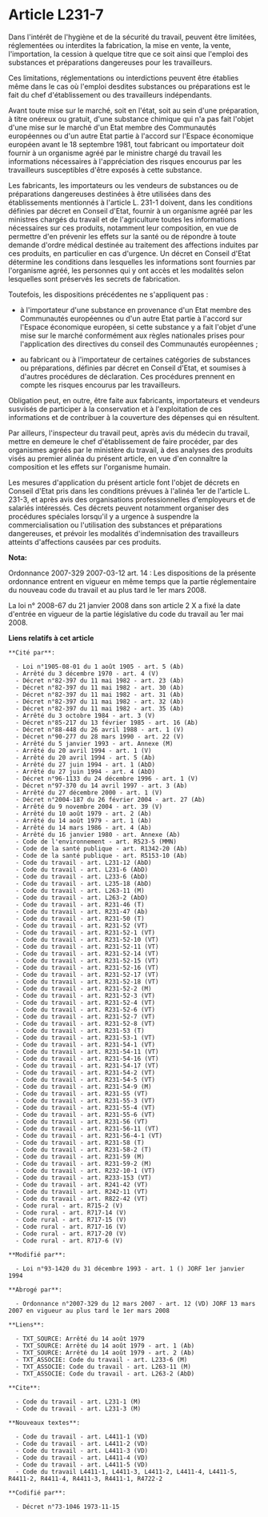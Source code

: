 # Article L231-7

Dans l'intérêt de l'hygiène et de la sécurité du travail, peuvent être limitées, réglementées ou interdites la fabrication,
la mise en vente, la vente, l'importation, la cession à quelque titre que ce soit ainsi que l'emploi des substances et
préparations dangereuses pour les travailleurs.

Ces limitations, réglementations ou interdictions peuvent être établies même dans le cas où l'emploi desdites substances ou
préparations est le fait du chef d'établissement ou des travailleurs indépendants.

Avant toute mise sur le marché, soit en l'état, soit au sein d'une préparation, à titre onéreux ou gratuit, d'une substance
chimique qui n'a pas fait l'objet d'une mise sur le marché d'un Etat membre des Communautés européennes  ou d'un autre Etat
partie à l'accord sur l'Espace économique européen avant le 18 septembre 1981, tout fabricant ou importateur doit fournir à
un organisme agréé par le ministre chargé du travail les informations nécessaires à l'appréciation des risques encourus par
les travailleurs susceptibles d'être exposés à cette substance.

Les fabricants, les importateurs ou les vendeurs de substances ou de préparations dangereuses destinées à être utilisées dans
des établissements mentionnés à l'article L. 231-1 doivent, dans les conditions définies par décret en Conseil d'Etat,
fournir à un organisme agréé par les ministres chargés du travail et de l'agriculture toutes les informations nécessaires sur
ces produits, notamment leur composition, en vue de permettre d'en prévenir les effets sur la santé ou de répondre à toute
demande d'ordre médical destinée au traitement des affections induites par ces produits, en particulier en cas d'urgence. Un
décret en Conseil d'Etat détermine les conditions dans lesquelles les informations sont fournies par l'organisme agréé, les
personnes qui y ont accès et les modalités selon lesquelles sont préservés les secrets de fabrication.

Toutefois, les dispositions précédentes ne s'appliquent pas :

- à l'importateur d'une substance en provenance d'un Etat membre des Communautés européennes ou d'un autre Etat partie à
l'accord sur l'Espace économique européen, si cette substance y a fait l'objet d'une mise sur le marché conformément aux
règles nationales prises pour l'application des directives du conseil des Communautés européennes ;

- au fabricant ou à l'importateur de certaines catégories de substances ou préparations, définies par décret en Conseil
d'Etat, et soumises à d'autres procédures de déclaration. Ces procédures prennent en compte les risques encourus par les
travailleurs.

Obligation peut, en outre, être faite aux fabricants, importateurs et vendeurs susvisés de participer à la conservation et à
l'exploitation de ces informations et de contribuer à la couverture des dépenses qui en résultent.

Par ailleurs, l'inspecteur du travail peut, après avis du médecin du travail, mettre en demeure le chef d'établissement de
faire procéder, par des organismes agréés par le ministère du travail, à des analyses des produits visés au premier alinéa du
présent article, en vue d'en connaître la composition et les effets sur l'organisme humain.

Les mesures d'application du présent article font l'objet de décrets en Conseil d'Etat pris dans les conditions prévues à
l'alinéa 1er de l'article L. 231-3, et après avis des organisations professionnelles d'employeurs et de salariés intéressés.
Ces décrets peuvent notamment organiser des procédures spéciales lorsqu'il y a urgence à suspendre la commercialisation ou
l'utilisation des substances et préparations dangereuses, et prévoir les modalités d'indemnisation des travailleurs atteints
d'affections causées par ces produits.

**Nota:**

Ordonnance 2007-329 2007-03-12 art. 14 : Les dispositions de la présente ordonnance entrent en vigueur en même temps que la
partie réglementaire du nouveau code du travail et au plus tard le 1er mars 2008.

La loi n° 2008-67 du 21 janvier 2008 dans son article 2 X a fixé la date d'entrée en vigueur de la partie législative du code
du travail au 1er mai 2008.

**Liens relatifs à cet article**

	**Cité par**:

	  - Loi n°1905-08-01 du 1 août 1905 - art. 5 (Ab)
	  - Arrêté du 3 décembre 1970 - art. 4 (V)
	  - Décret n°82-397 du 11 mai 1982 - art. 23 (Ab)
	  - Décret n°82-397 du 11 mai 1982 - art. 30 (Ab)
	  - Décret n°82-397 du 11 mai 1982 - art. 31 (Ab)
	  - Décret n°82-397 du 11 mai 1982 - art. 32 (Ab)
	  - Décret n°82-397 du 11 mai 1982 - art. 35 (Ab)
	  - Arrêté du 3 octobre 1984 - art. 3 (V)
	  - Décret n°85-217 du 13 février 1985 - art. 16 (Ab)
	  - Décret n°88-448 du 26 avril 1988 - art. 1 (V)
	  - Décret n°90-277 du 28 mars 1990 - art. 22 (V)
	  - Arrêté du 5 janvier 1993 - art. Annexe (M)
	  - Arrêté du 20 avril 1994 - art. 1 (V)
	  - Arrêté du 20 avril 1994 - art. 5 (Ab)
	  - Arrêté du 27 juin 1994 - art. 1 (AbD)
	  - Arrêté du 27 juin 1994 - art. 4 (AbD)
	  - Décret n°96-1133 du 24 décembre 1996 - art. 1 (V)
	  - Décret n°97-370 du 14 avril 1997 - art. 3 (Ab)
	  - Arrêté du 27 décembre 2000 - art. 1 (V)
	  - Décret n°2004-187 du 26 février 2004 - art. 27 (Ab)
	  - Arrêté du 9 novembre 2004 - art. 39 (V)
	  - Arrêté du 10 août 1979 - art. 2 (Ab)
	  - Arrêté du 14 août 1979 - art. 1 (Ab)
	  - Arrêté du 14 mars 1986 - art. 4 (Ab)
	  - Arrêté du 16 janvier 1980 - art. Annexe (Ab)
	  - Code de l'environnement - art. R523-5 (MMN)
	  - Code de la santé publique - art. R1342-20 (Ab)
	  - Code de la santé publique - art. R5153-10 (Ab)
	  - Code du travail - art. L231-12 (AbD)
	  - Code du travail - art. L231-6 (AbD)
	  - Code du travail - art. L233-6 (AbD)
	  - Code du travail - art. L235-18 (AbD)
	  - Code du travail - art. L263-11 (M)
	  - Code du travail - art. L263-2 (AbD)
	  - Code du travail - art. R231-46 (T)
	  - Code du travail - art. R231-47 (Ab)
	  - Code du travail - art. R231-50 (T)
	  - Code du travail - art. R231-52 (VT)
	  - Code du travail - art. R231-52-1 (VT)
	  - Code du travail - art. R231-52-10 (VT)
	  - Code du travail - art. R231-52-11 (VT)
	  - Code du travail - art. R231-52-14 (VT)
	  - Code du travail - art. R231-52-15 (VT)
	  - Code du travail - art. R231-52-16 (VT)
	  - Code du travail - art. R231-52-17 (VT)
	  - Code du travail - art. R231-52-18 (VT)
	  - Code du travail - art. R231-52-2 (M)
	  - Code du travail - art. R231-52-3 (VT)
	  - Code du travail - art. R231-52-4 (VT)
	  - Code du travail - art. R231-52-6 (VT)
	  - Code du travail - art. R231-52-7 (VT)
	  - Code du travail - art. R231-52-8 (VT)
	  - Code du travail - art. R231-53 (T)
	  - Code du travail - art. R231-53-1 (VT)
	  - Code du travail - art. R231-54-1 (VT)
	  - Code du travail - art. R231-54-11 (VT)
	  - Code du travail - art. R231-54-16 (VT)
	  - Code du travail - art. R231-54-17 (VT)
	  - Code du travail - art. R231-54-2 (VT)
	  - Code du travail - art. R231-54-5 (VT)
	  - Code du travail - art. R231-54-9 (M)
	  - Code du travail - art. R231-55 (VT)
	  - Code du travail - art. R231-55-3 (VT)
	  - Code du travail - art. R231-55-4 (VT)
	  - Code du travail - art. R231-55-6 (VT)
	  - Code du travail - art. R231-56 (VT)
	  - Code du travail - art. R231-56-11 (VT)
	  - Code du travail - art. R231-56-4-1 (VT)
	  - Code du travail - art. R231-58 (T)
	  - Code du travail - art. R231-58-2 (T)
	  - Code du travail - art. R231-59 (M)
	  - Code du travail - art. R231-59-2 (M)
	  - Code du travail - art. R232-10-1 (VT)
	  - Code du travail - art. R233-153 (VT)
	  - Code du travail - art. R241-42 (VT)
	  - Code du travail - art. R242-11 (VT)
	  - Code du travail - art. R822-42 (VT)
	  - Code rural - art. R715-2 (V)
	  - Code rural - art. R717-14 (V)
	  - Code rural - art. R717-15 (V)
	  - Code rural - art. R717-16 (V)
	  - Code rural - art. R717-20 (V)
	  - Code rural - art. R717-6 (V)

	**Modifié par**:

	  - Loi n°93-1420 du 31 décembre 1993 - art. 1 () JORF 1er janvier 1994

	**Abrogé par**:

	  - Ordonnance n°2007-329 du 12 mars 2007 - art. 12 (VD) JORF 13 mars 2007 en vigueur au plus tard le 1er mars 2008

	**Liens**:

	  - TXT_SOURCE: Arrêté du 14 août 1979
	  - TXT_SOURCE: Arrêté du 14 août 1979 - art. 1 (Ab)
	  - TXT_SOURCE: Arrêté du 14 août 1979 - art. 2 (Ab)
	  - TXT_ASSOCIE: Code du travail - art. L233-6 (M)
	  - TXT_ASSOCIE: Code du travail - art. L263-11 (M)
	  - TXT_ASSOCIE: Code du travail - art. L263-2 (AbD)

	**Cite**:

	  - Code du travail - art. L231-1 (M)
	  - Code du travail - art. L231-3 (M)

	**Nouveaux textes**:

	  - Code du travail - art. L4411-1 (VD)
	  - Code du travail - art. L4411-2 (VD)
	  - Code du travail - art. L4411-3 (VD)
	  - Code du travail - art. L4411-4 (VD)
	  - Code du travail - art. L4411-5 (VD)
	  - Code du travail L4411-1, L4411-3, L4411-2, L4411-4, L4411-5, R4411-2, R4411-4, R4411-3, R4411-1, R4722-2

	**Codifié par**:

	  - Décret n°73-1046 1973-11-15
